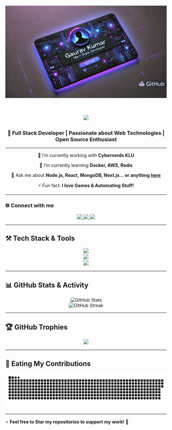 ![GitHub Banner](https://github.com/GAURAV07C/GAURAV07C/blob/main/image.png?raw=true)

<h1 align="center">
    <img src="https://readme-typing-svg.herokuapp.com/?font=Righteous&size=35&center=true&vCenter=true&width=500&height=70&duration=4000&lines=Hi+There!+👋;+I'm+Gaurav!;+I'm+a+MERN+Stack+Developer!;" />
</h1>

<h3 align="center">🚀 Full Stack Developer | Passionate about Web Technologies | Open Source Enthusiast</h3>

---

<div align="center">
 
 🔭 I’m currently working with **Cybernerds KLU**
 
 🌱 I’m currently learning **Docker, AWS, Redis**

💬 Ask me about **Node.js, React, MongoDB, Next.js... or anything [here](https://github.com/GAURAV07C/GAURAV07C/issues)**

⚡ Fun fact: **I love Games & Automating Stuff!**

 </div>
 
---

### 🌐 **Connect with me**
<div align="center"> 
  <a href="mailto:gaurav989267@gmail.com">
    <img src="https://img.shields.io/badge/Gmail-333333?style=for-the-badge&logo=gmail&logoColor=red" />
  </a>
  <a href="https://linkedin.com/in/Gaurav07c" target="_blank">
    <img src="https://img.shields.io/badge/LinkedIn-0077B5?style=for-the-badge&logo=linkedin&logoColor=white" />
  </a>
  <a href="https://GAURAV07C.github.io" target="_blank">
     <img src="https://img.shields.io/badge/Portfolio-FF5722?style=for-the-badge&logo=firefox&logoColor=white" />
  </a>
</div>

---

## ⚒️ **Tech Stack & Tools**

<div align="center">
    <img src="https://skillicons.dev/icons?i=react,nextjs,html,css,tailwind,git,vscode" />
    <br>
    <img src="https://skillicons.dev/icons?i=nodejs,javascript,typescript,express,mongodb,postgresql,prisma" />
    <br>
    <img src="https://skillicons.dev/icons?i=docker,aws,redis,kafka,vercel" />
</div>

---

## 📊 **GitHub Stats & Activity**

<div align="center">
    <img src="https://github-readme-stats.vercel.app/api?username=GAURAV07C&show_icons=true&theme=radical" alt="GitHub Stats" />
    <br>
    <img src="https://streak-stats.demolab.com/?user=GAURAV07C&theme=dark" alt="GitHub Streak" />
</div>

---

## 🏆 **GitHub Trophies**

<div align="center">
    <img src="https://github-profile-trophy.vercel.app/?username=GAURAV07C&theme=onedark" />
</div>

---

## 🐍 **Eating My Contributions**

<div align="center">
    <img alt="snake eating my contributions" src="https://github.com/GAURAV07C/GAURAV07C/blob/output/github-contribution-grid-snake-dark.svg" />
</div>

---

⭐ **Feel free to Star my repositories to support my work!** 🚀
